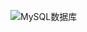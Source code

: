 ![MySQL数据库](https://cdn.jsdelivr.net/gh/cjing9017/Files@main/img/MySQL%E6%95%B0%E6%8D%AE%E5%BA%93.svg)